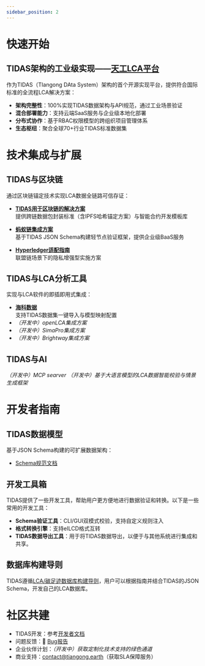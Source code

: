 ```yaml
---
sidebar_position: 2
---
```


# 快速开始

## TIDAS架构的工业级实现——[天工LCA平台](https://docs.tiangong.earth/)

作为TIDAS（TIangong DAta System）架构的首个开源实现平台，提供符合国际标准的全流程LCA解决方案：

- **架构完整性**：100%实现TIDAS数据架构与API规范，通过工业场景验证
- **混合部署能力**：支持云端SaaS服务与企业级本地化部署
- **分布式协作**：基于RBAC权限模型的跨组织项目管理体系
- **生态枢纽**：聚合全球70+行业TIDAS标准数据集

# 技术集成与扩展

## TIDAS与区块链
通过区块链锚定技术实现LCA数据全链路可信存证：
- **[TIDAS用于区块链的解决方案](./blockchain/TIDAS-to-blockchain.md)**  
  提供跨链数据包封装标准（含IPFS哈希锚定方案）与智能合约开发模板库

- **[蚂蚁链集成方案](./blockchain/TIDAS-to-ANTCHAIN.md)**  
  基于TIDAS JSON Schema构建轻节点验证框架，提供企业级BaaS服务

- **[Hyperledger适配指南](./blockchain/TIDAS-to-Hyperledger.md)**  
  联盟链场景下的隐私增强型实施方案

## TIDAS与LCA分析工具

实现与LCA软件的即插即用式集成：
- **[海科数据](./use_case/block_builder.md)**  
  支持TIDAS数据集一键导入与模型映射配置
- *（开发中）openLCA集成方案* 
- *（开发中）SimaPro集成方案*
- *（开发中）Brightway集成方案* 

## TIDAS与AI
*（开发中）MCP searver*
*（开发中）基于大语言模型的LCA数据智能校验与情景生成框架*


# 开发者指南

## TIDAS数据模型
基于JSON Schema构建的可扩展数据架构：
- [Schema规范文档](/docs/schema/TIDAS-Schema.md)  


## 开发工具箱
TIDAS提供了一些开发工具，帮助用户更方便地进行数据验证和转换。以下是一些常用的开发工具：
- **Schema验证工具**：CLI/GUI双模式校验，支持自定义规则注入
- **格式转换引擎**：支持eILCD格式互转
- **TIDAS数据导出工具**：用于将TIDAS数据导出，以便于与其他系统进行集成和共享。

## 数据库构建导则
TIDAS遵循[LCA/碳足迹数据库构建导则](https://www.carbonfootprint.network/docs/category/lca-database-guideline)，用户可以根据指南并结合TIDAS的JSON Schema，开发自己的LCA数据库。

# 社区共建
- TIDAS开发：参考[开发者文档](/docs/how-to-contribut-tidas-doc.md)
- 问题反馈：🐞 [Bug报告](https://github.com/tiangong-lca/tidas/issues)  
- 企业伙伴计划：*（开发中）获取定制化技术支持的绿色通道*
- 商业支持：contact@tiangong.earth（获取SLA保障服务）
